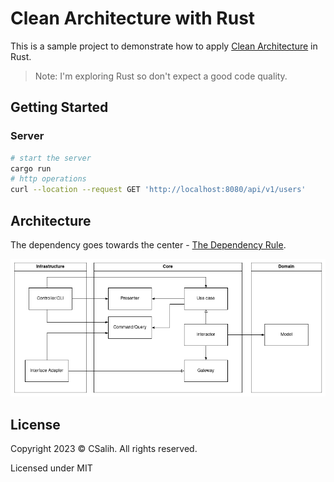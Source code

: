 # Clean Architecture with Rust

This is a sample project to demonstrate how to
apply [Clean Architecture](https://blog.cleancoder.com/uncle-bob/2012/08/13/the-clean-architecture.html
) in Rust.

> Note: I'm exploring Rust so don't expect a good code quality.

## Getting Started

### Server

```bash
# start the server
cargo run
# http operations
curl --location --request GET 'http://localhost:8080/api/v1/users'
```

## Architecture

The dependency goes towards the
center - [The Dependency Rule](https://blog.cleancoder.com/uncle-bob/2012/08/13/the-clean-architecture.html#the-dependency-rule).

![Architecture Overview](docs/assets/clean-architecture.png)

## License

Copyright 2023 © CSalih. All rights reserved.

Licensed under MIT